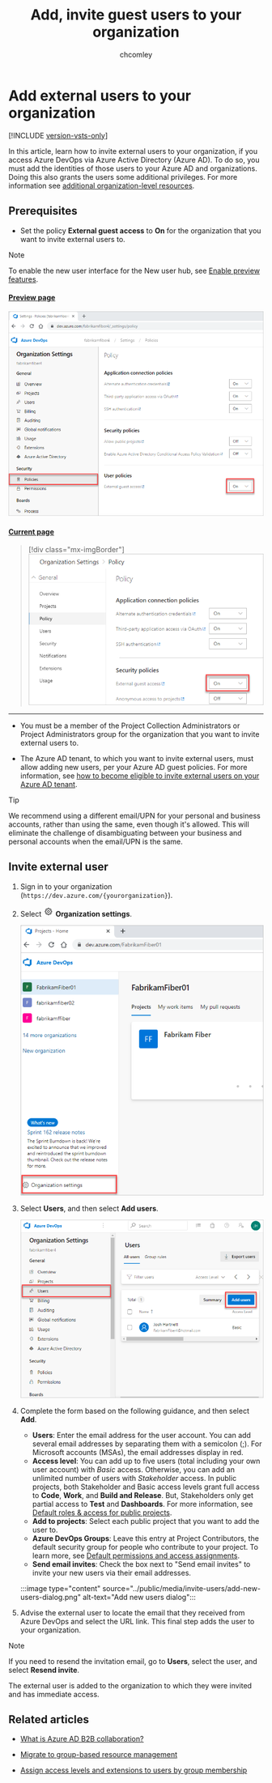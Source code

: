 ﻿---
title: Add, invite guest users to your organization
titleSuffix: Azure DevOps Services
ms.custom: seodec18
description: Learn how to invite an outside or external user to your organization
ms.prod: devops
ms.technology: devops-accounts
ms.assetid: ec935536-6a5e-4b62-adf2-4207a70440bd
ms.topic: conceptual
ms.manager: mijacobs
ms.author: chcomley
author: chcomley
ms.date: 11/22/2019
monikerRange: 'azure-devops'
---

# Add external users to your organization

[!INCLUDE [version-vsts-only](../../_shared/version-vsts-only.md)]

In this article, learn how to invite external users to your organization, if you access Azure DevOps via Azure Active Directory (Azure AD). To do so, you must add the identities of those users to your Azure AD and organizations. Doing this also grants the users some additional privileges. For more information see [additional organization-level resources](resources-granted-to-project-members.md).

## Prerequisites

* Set the policy **External guest access** to **On** for the organization that you want to invite external users to.

> [!NOTE]   
> To enable the new user interface for the New user hub, see [Enable preview features](../../project/navigation/preview-features.md).

#### [Preview page](#tab/preview-page) 

   ![External guest access turned on](media/add-external-user/guest-access-preview.png)

#### [Current page](#tab/current-page)

   >[!div class="mx-imgBorder"]
   >![External guest access](media/add-external-user/guest-access.png)

* * *

* You must be a member of the Project Collection Administrators  or Project Administrators group for the organization that you want to invite external users to.

* The Azure AD tenant, to which you want to invite external users, must allow adding new users, per your Azure AD guest policies. For more information, see [how to become eligible to invite external users on your Azure AD tenant](/azure/active-directory/active-directory-b2b-delegate-invitations).

> [!TIP]
> We recommend using a different email/UPN for your personal and business accounts, rather than using the same, even though it's allowed. This will eliminate the challenge of disambiguating between your business and personal accounts when the email/UPN is the same.

## Invite external user

1. Sign in to your organization (```https://dev.azure.com/{yourorganization}```).

2. Select ![gear icon](../../media/icons/gear-icon.png) **Organization settings**.

   ![Open Organization settings](../../_shared/media/settings/open-admin-settings-vert.png)

3. Select **Users**, and then select **Add users**.
   
   ![Select the Users tab, and then select Add users](../../_shared/media/add-new-users.png)

4. Complete the form based on the following guidance, and then select **Add**.

	- **Users**: Enter the email address for the user account. You can add several email addresses by separating them with a semicolon (;). For Microsoft accounts (MSAs), the email addresses display in red.
	- **Access level**: You can add up to five users (total including your own user account) with *Basic* access. Otherwise, you can add an unlimited number of users with *Stakeholder* access. In public projects, both Stakeholder and Basic access levels grant full access to **Code**, **Work**, and **Build and Release**. But, Stakeholders only get partial access to **Test** and **Dashboards**. For more information, see [Default roles & access for public projects](../public/default-roles-access-public.md).
	- **Add to projects**: Select each public project that you want to add the user to.  
	- **Azure DevOps Groups**: Leave this entry at Project Contributors, the default security group for people who contribute to your project. To learn more, see [Default permissions and access assignments](../security/permissions-access.md).
	- **Send email invites**: Check the box next to "Send email invites" to invite your new users via their email addresses.

    :::image type="content" source="../public/media/invite-users/add-new-users-dialog.png" alt-text="Add new users dialog":::

5. Advise the external user to locate the email that they received from Azure DevOps and select the URL link. This final step adds the user to your organization.

>[!Note]
>If you need to resend the invitation email, go to **Users**, select the user, and select **Resend invite**.

The external user is added to the organization to which they were invited and has immediate access.

## Related articles

* [What is Azure AD B2B collaboration?](/azure/active-directory/active-directory-b2b-what-is-azure-ad-b2b)

* [Migrate to group-based resource management](migrate-to-group-based-resource-management-in-VSTS.md)

* [Assign access levels and extensions to users by group membership](assign-access-levels-and-extensions-by-group-membership.md)
